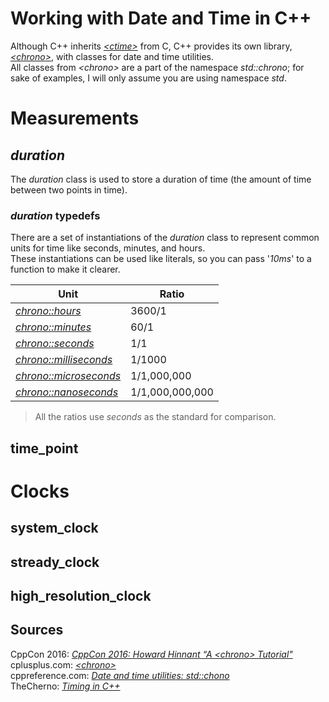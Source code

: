 # Working with Date and Time in C++
Although C++ inherits [_\<ctime\>_](https://www.cplusplus.com/reference/ctime/) from C, C++ provides its own library, [_\<chrono\>_](https://www.cplusplus.com/reference/chrono/), with classes for date and time utilities. <br />
All classes from _\<chrono\>_ are a part of the namespace _std::chrono_; for sake of examples, I will only assume you are using namespace _std_.

# Measurements

## _duration_
The _duration_ class is used to store a duration of time (the amount of time between two points in time).

### _duration_ typedefs
There are a set of instantiations of the _duration_ class to represent common units for time like seconds, minutes, and hours. <br />
These instantiations can be used like literals, so you can pass '_10ms_' to a function to make it clearer.

| Unit | Ratio |
| ---- | ----- |
| [_chrono::hours_](https://www.cplusplus.com/hours) | 3600/1 |
| [_chrono::minutes_](https://www.cplusplus.com/reference/chrono/minutes/) | 60/1 |
| [_chrono::seconds_](https://www.cplusplus.com/reference/chrono/seconds/) | 1/1 |
| [_chrono::milliseconds_](https://www.cplusplus.com/reference/chrono/milliseconds/) | 1/1000 |
| [_chrono::microseconds_](https://www.cplusplus.com/reference/chrono/microseconds/) | 1/1,000,000 |
| [_chrono::nanoseconds_](https://www.cplusplus.com/reference/chrono/nanoseconds/) | 1/1,000,000,000 |
> All the ratios use _seconds_ as the standard for comparison.

## time_point

# Clocks

## system_clock

## stready_clock

## high_resolution_clock

## Sources
CppCon 2016: [_CppCon 2016: Howard Hinnant “A \<chrono\> Tutorial"_](https://www.youtube.com/watch?v=P32hvk8b13M) <br />
cplusplus.com: [_\<chrono\>_](https://www.cplusplus.com/reference/chrono/) <br />
cppreference.com: [_Date and time utilities: std::chono_](https://en.cppreference.com/w/cpp/chrono) <br />
TheCherno: [_Timing in C++_](https://www.youtube.com/watch?v=oEx5vGNFrLk) <br />
